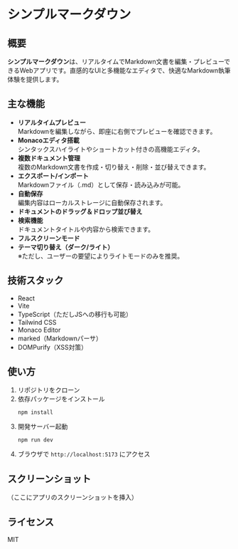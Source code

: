 # シンプルマークダウン

## 概要

**シンプルマークダウン**は、リアルタイムでMarkdown文書を編集・プレビューできるWebアプリです。直感的なUIと多機能なエディタで、快適なMarkdown執筆体験を提供します。

## 主な機能

- **リアルタイムプレビュー**  
  Markdownを編集しながら、即座に右側でプレビューを確認できます。
- **Monacoエディタ搭載**  
  シンタックスハイライトやショートカット付きの高機能エディタ。
- **複数ドキュメント管理**  
  複数のMarkdown文書を作成・切り替え・削除・並び替えできます。
- **エクスポート/インポート**  
  Markdownファイル（.md）として保存・読み込みが可能。
- **自動保存**  
  編集内容はローカルストレージに自動保存されます。
- **ドキュメントのドラッグ＆ドロップ並び替え**
- **検索機能**  
  ドキュメントタイトルや内容から検索できます。
- **フルスクリーンモード**
- **テーマ切り替え（ダーク/ライト）**  
  ※ただし、ユーザーの要望によりライトモードのみを推奨。

## 技術スタック

- React
- Vite
- TypeScript（ただしJSへの移行も可能）
- Tailwind CSS
- Monaco Editor
- marked（Markdownパーサ）
- DOMPurify（XSS対策）

## 使い方

1. リポジトリをクローン
2. 依存パッケージをインストール
   ```
   npm install
   ```
3. 開発サーバー起動
   ```
   npm run dev
   ```
4. ブラウザで `http://localhost:5173` にアクセス

## スクリーンショット

（ここにアプリのスクリーンショットを挿入）

## ライセンス

MIT 